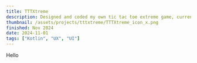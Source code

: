 ```yaml
---
title: TTTXtreme
description: Designed and coded my own tic tac toe extreme game, currently only for android using Kotlin.
thumbnail: /assets/projects/tttxtreme/TTTXtreme_icon_x.png
finished: Nov 2024
date: 2024-11-01
tags: ["Kotlin", "UX", "UI"]
---
```

Hello
